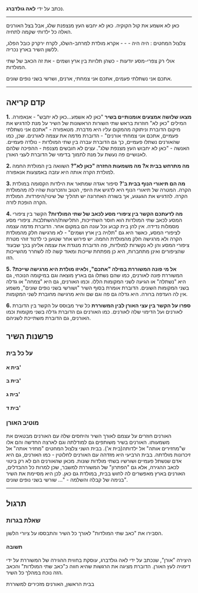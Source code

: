 נכתב על ידי **לאה גולדברג**.
***
כאן לא אשמע את קול הקוקיה.
כאן לא יחבש העץ מנצפנת שלג,
אבל בצל האורנים האלה
כל ילדותי שקמה לתחיה.

צלצול המחטים : היה היה - - -
אקרא מולדת למרחב-השלג,
לקרח ירקרק כובל הפלג,
ללשון השיר בארץ נכריה.

אולי רק צפרי-מסע יודעות -
כשהן תלויות בין ארץ ושמים -
את זה הכאב של שתי המולדות.

אתכם אני נשתלתי פעמים,
אתכם אני צמחתי, ארנים,
ושרשי בשני נופים שונים.
***
## קדם קריאה
**1. מצאו שלושה אמצעים אומנותיים בשיר**
"כאן לא אשמע...כאן לא יחבש" - אנאפורה. המילים "כאן לא" חוזרות בראש שתי השורות הראשונות של השיר על מנת להדגיש את מיקום הדוברת וניתוקה מהמקום עליו היא מדברת.
מטאפורה - "אתכם אני נשתלתי פעמיים, אתכם אני צמחתי אורנים" - הדוברת מדמה את עצמה לאורנים. שכן, כמו שהאורנים נשתלו פעמיים, כך גם הדוברת עברה בין שתי המולדות - נולדה פעמיים.
האנשה - "כאן לא יחבוש העץ מצנפת שלג". עצים לא חובשים מצנפת - ההפיכה שלהם לאנושיים פה נעשת על מנת לתמוך בדימוי של הדוברת לעצי האורן.

**2. מה מתרחש בבית א? מה משמעות החזרה "כאן לא"?**
השוואה בין המולדת החמה למולדת הקרה אותה היא עזבה באמצעות אנאפורה.

**3. מה הם תיאורי הנוף בבית ב'?**
סיפור אגדה שמתאר את הילדות הקסומה במולדת הקרה. המטרה של תיאורי הנוף היא לדגיש את היופי, הטוב והזכרונות שהיו לה מהמולדת הקרה. להדגיש את הגעגוע, אך בשורה האחרונה יש תהליך של שינוי/היפרדות. המולדת הקרה הופכת לזרה.

**4. מה לדעתכם הקשר בין ציפורי מסע לכאב של שתי המולדות?**
הקשר בין ציפורי המסע לכאב שתי המולדות הוא חוסר השתייכות, התלישות/ההשתלבות.
ציפורי מסע מסמלות נדידה. אין להן בית קבוע וכל עונה הם במקום אחר. הדוברת מדמה עצמה לציפורי המסע, כאשר היא גם "תלויה בין ארץ ושמים" - לא מרגישה חלק מהמולדת הקרה ולא מרגישה חלק מהמולדת החמה.
יש פירוש אחר שטוען כי לדנוד זוהי מטרת ציפורי המסע והן לא נקשרות למולדות, פה הדוברת מנגדת את עצמה אליהן בכך שבעוד שהציפורים ואינן מתחברות, היא כן מפתחת שייכות ומאוד קשה לה לשחרר מהשייכות הזו.

**5. אל מי פונה המשוררת במילה "אתכם", ולאיזו מולדת היא מרגישה שייכת?**
המשוררת פונה לאורנים, כמו שהם נשתלו גם בארץ מוצאה וגם במיקומה הנוכחי, גם היא "נשתלה" או הגיעה לשני המקומות הללו. וכמו האורנים, גם היא "צמחה" או גדלה בשני המקומות השונים.
הדוברת אומרת בסוף השיר "ושורשי בשני נופים שונים", משמע אין לה העדפה ברורה. היא גדלה גם פה וגם שם והיא מרגישה מחוברת לשני המקומות.

**6. ספרו על הקשר בין עצי האורן לבין המשוררת**
כל שיר מבוסס על הקשר בין הדוברת לאורנים ועל הדימוי שלה לאורנים. כמו האורנים גם הדוברת גדלה בשני מקומות וכמו האורנים, גם הדוברת משתייכת לשניהם.

## פרשנות השיר
### על כל בית
#### בית א'


#### בית ב'


#### בית ג'


#### בית ד'


### מוטיב האורן
האורנים חוזרים על עצמם לאורך השיר והיחסים שלה עם האורנים מבטאים את משמעותו. האורנים בשיר משותפים גם למודלתה וגם לארצה החדשה והם אלו ש"מחזירים אותה" אל ילדותה(בית א'). בבית השני צלצול המחטים "מחזיר אותה" אל זיכרונות מולדתה.
בבית הרביעי היא מזדהה עם האורנים לחלוטין - כמו האורנים, גם היא אדם שנשתל פעמיים ושורשיו בשתי מולדות שונות. מכאן שהאורנים הם לא רק ביטוי לכאב ההגירה, אלא גם "הפתרון" של המשוררת למשבר, שכן למרות כל ההבדלים, האורנים בארץ מאפשרים לה לחוש בבית, במולדת גם כאן. לכן היא מסיימת את השיר בנימה של קבלה והשלמה - "... שורשי בשני נופים שונים".

***
## תרגול
### שאלת בגרות
הסבירו את "כאב שתי המולדות" לאורך כל השיר והתבססו על ציורי הלשון.
#### תשובה
היצירה "אורן", שנכתב על ידי לאה גולדברג, עוסקת בחווית ההגירה של המשוררת על ידי דימויה לעץ האורן. הדוברת מציגה את הרגשות שהיא חווה כ"כאב שתי המולדות" והכאב הזה נוכח במהלך כל השיר.

בבית הראשון, האורנים מזכירים למשוררת 